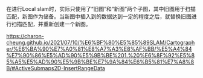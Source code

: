 
在进行Local slam时，实际只使用了“旧图”和“新图”两个子图，其中旧图用于扫描匹配，新图作为储备。当新图中插入到的数据达到一定的程度之后，就替换旧图进行扫描匹配，并重新创建一个新图。


https://charon-cheung.github.io/2021/07/10/%E6%BF%80%E5%85%89SLAM/Cartographer/%E6%BA%90%E7%A0%81%E8%A7%A3%E8%AF%BB/%E5%A4%84%E7%90%86%E5%AD%90%E5%9B%BE%201.%20%E6%8F%92%E5%85%A5%E5%AD%90%E5%9B%BE%E7%9A%84%E6%B5%81%E7%A8%8B/#ActiveSubmaps2D-InsertRangeData


